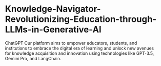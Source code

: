 # Knowledge-Navigator-Revolutionizing-Education-through-LLMs-in-Generative-AI
 ChatGPT Our platform aims to empower educators, students, and institutions to embrace the digital era of learning and unlock new avenues for knowledge acquisition and innovation using technologies like GPT-3.5, Gemini Pro, and LangChain. 
